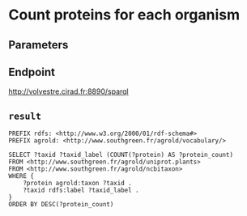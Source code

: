 # Count proteins for each organism

## Parameters


## Endpoint
http://volvestre.cirad.fr:8890/sparql

## `result`

```sparql
PREFIX rdfs: <http://www.w3.org/2000/01/rdf-schema#>
PREFIX agrold: <http://www.southgreen.fr/agrold/vocabulary/>

SELECT ?taxid ?taxid_label (COUNT(?protein) AS ?protein_count)
FROM <http://www.southgreen.fr/agrold/uniprot.plants>
FROM <http://www.southgreen.fr/agrold/ncbitaxon>
WHERE {
    ?protein agrold:taxon ?taxid .
    ?taxid rdfs:label ?taxid_label .
}
ORDER BY DESC(?protein_count)


```
